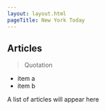 ```yaml
---
layout: layout.html
pageTitle: New York Today
---
```


## Articles

> Quotation

- item a
- item b

A list of articles will appear here
